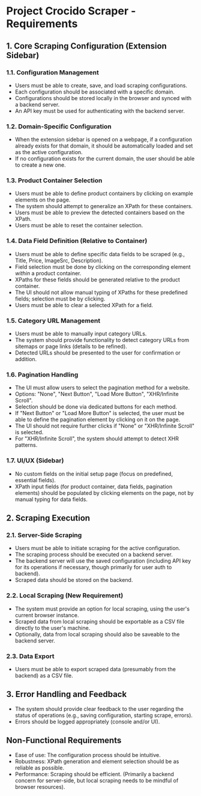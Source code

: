 # Project Crocido Scraper - Requirements

## 1. Core Scraping Configuration (Extension Sidebar)

### 1.1. Configuration Management
- Users must be able to create, save, and load scraping configurations.
- Each configuration should be associated with a specific domain.
- Configurations should be stored locally in the browser and synced with a backend server.
- An API key must be used for authenticating with the backend server.

### 1.2. Domain-Specific Configuration
- When the extension sidebar is opened on a webpage, if a configuration already exists for that domain, it should be automatically loaded and set as the active configuration.
- If no configuration exists for the current domain, the user should be able to create a new one.

### 1.3. Product Container Selection
- Users must be able to define product containers by clicking on example elements on the page.
- The system should attempt to generalize an XPath for these containers.
- Users must be able to preview the detected containers based on the XPath.
- Users must be able to reset the container selection.

### 1.4. Data Field Definition (Relative to Container)
- Users must be able to define specific data fields to be scraped (e.g., Title, Price, ImageSrc, Description).
- Field selection must be done by clicking on the corresponding element *within* a product container.
- XPaths for these fields should be generated relative to the product container.
- The UI should not allow manual typing of XPaths for these predefined fields; selection must be by clicking.
- Users must be able to clear a selected XPath for a field.

### 1.5. Category URL Management
- Users must be able to manually input category URLs.
- The system should provide functionality to detect category URLs from sitemaps or page links (details to be refined).
- Detected URLs should be presented to the user for confirmation or addition.

### 1.6. Pagination Handling
- The UI must allow users to select the pagination method for a website.
- Options: "None", "Next Button", "Load More Button", "XHR/Infinite Scroll".
- Selection should be done via dedicated buttons for each method.
- If "Next Button" or "Load More Button" is selected, the user must be able to define the pagination element by clicking on it on the page.
- The UI should not require further clicks if "None" or "XHR/Infinite Scroll" is selected.
- For "XHR/Infinite Scroll", the system should attempt to detect XHR patterns.

### 1.7. UI/UX (Sidebar)
- No custom fields on the initial setup page (focus on predefined, essential fields).
- XPath input fields (for product container, data fields, pagination elements) should be populated by clicking elements on the page, not by manual typing for data fields.

## 2. Scraping Execution

### 2.1. Server-Side Scraping
- Users must be able to initiate scraping for the active configuration.
- The scraping process should be executed on a backend server.
- The backend server will use the saved configuration (including API key for its operations if necessary, though primarily for user auth to backend).
- Scraped data should be stored on the backend.

### 2.2. Local Scraping (New Requirement)
- The system must provide an option for local scraping, using the user's current browser instance.
- Scraped data from local scraping should be exportable as a CSV file directly to the user's machine.
- Optionally, data from local scraping should also be saveable to the backend server.

### 2.3. Data Export
- Users must be able to export scraped data (presumably from the backend) as a CSV file.

## 3. Error Handling and Feedback
- The system should provide clear feedback to the user regarding the status of operations (e.g., saving configuration, starting scrape, errors).
- Errors should be logged appropriately (console and/or UI).

## Non-Functional Requirements
- Ease of use: The configuration process should be intuitive.
- Robustness: XPath generation and element selection should be as reliable as possible.
- Performance: Scraping should be efficient. (Primarily a backend concern for server-side, but local scraping needs to be mindful of browser resources). 